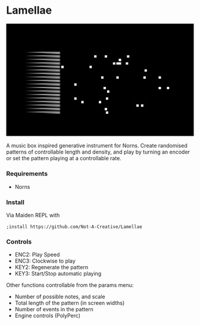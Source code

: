 # Lamellae
![A screenshot of the script in norns](./assets/lamellae_cover.png)

A music box inspired generative instrument for Norns.
Create randomised patterns of controllable length and density, and play by turning an encoder or set the pattern playing at a controllable rate.

### Requirements
- Norns

### Install

Via Maiden REPL with
```
;install https://github.com/Not-A-Creative/Lamellae
```

### Controls

- ENC2: Play Speed
- ENC3: Clockwise to play
- KEY2: Regenerate the pattern
- KEY3: Start/Stop automatic playing

Other functions controllable from the params menu:

- Number of possible notes, and scale
- Total length of the pattern (in screen widths)
- Number of events in the pattern
- Engine controls (PolyPerc)


